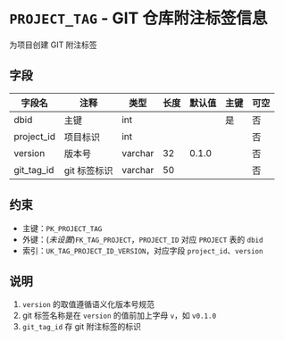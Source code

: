 # `PROJECT_TAG` - GIT 仓库附注标签信息

为项目创建 GIT 附注标签

## 字段

| 字段名     | 注释         | 类型    | 长度 | 默认值 | 主键 | 可空 |
| ---------- | ------------ | ------- | ---- | ------ | ---- | ---- |
| dbid       | 主键         | int     |      |        | 是   | 否   |
| project_id | 项目标识     | int     |      |        |      | 否   |
| version    | 版本号       | varchar | 32   | 0.1.0  |      | 否   |
| git_tag_id | git 标签标识 | varchar | 50   |        |      | 否   |

## 约束

* 主键：`PK_PROJECT_TAG`
* 外键：(*未设置*)`FK_TAG_PROJECT`，`PROJECT_ID` 对应 `PROJECT` 表的 `dbid`
* 索引：`UK_TAG_PROJECT_ID_VERSION`，对应字段 `project_id`、`version`

## 说明

1. `version` 的取值遵循语义化版本号规范
2. git 标签名称是在 `version` 的值前加上字母 `v`，如 `v0.1.0`
3. `git_tag_id` 存 git 附注标签的标识